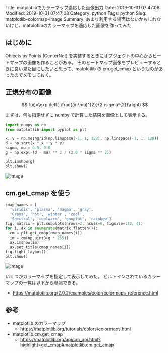 Title: matplotlibでカラーマップ適応した画像出力
Date: 2019-10-31 07:47:08
Modified: 2019-10-31 07:47:08
Category: python
Tags: python
Slug: matplotlib-colormap-image
Summary: あまり利用する場面はないかもしれないけど、matplotlibのカラーマップを適応した画像を作ってみた

## はじめに

Objects as Points (CenterNet) を実装するときにオブジェクトの中心からヒートマップの画像を作ることがある。
そのヒートマップ画像をプレビューするときに良い見た目にしたいと思って、matplotlib の cm.get_cmap というものがあったのでメモしておく。

## 正規分布の画像

$$ f(x)=\exp \left(-\frac{(x-\mu)^{2}}{2 \sigma^{2}}\right) $$

まずは、何も指定せずに numpy で計算した結果を画像として表示する。

```python
import numpy as np
from matplotlib import pyplot as plt

x, y = np.meshgrid(np.linspace(-1, 1, 128), np.linspace(-1, 1, 128))
d = np.sqrt(x * x + y * y)
sigma, mu = 0.5, 0.0
g = np.exp(-(d - mu) ** 2 / (2.0 * sigma ** 2))

plt.imshow(g)
plt.show()
```

![image]({attach}images/gaussian.png)

## cm.get_cmap を使う



```python
cmap_names = [
  'viridis', 'plasma', 'magma', 'gray', 
  'Greys', 'hot', 'winter', 'cool', 
  'Spectral', 'coolwarm', 'gnuplot', 'rainbow']
fig, matrix = plt.subplots(nrows=2, ncols=6, figsize=(12, 4))
for i, ax in enumerate(matrix.flatten()):
  cm = plt.get_cmap(cmap_names[i])
  im = cm(np.uint8(g * 255))
  ax.imshow(im)
  ax.set_title(cmap_names[i])
fig.tight_layout()
plt.show()
```

![image]({attach}images/cm_example.png)

いくつかカラーマップを指定して表示してみた。
ビルトインされているカラーマップの一覧は以下から参照できる。

* https://matplotlib.org/2.0.2/examples/color/colormaps_reference.html

## 参考

* matplotlib のカラーマップ
    * https://matplotlib.org/tutorials/colors/colormaps.html
* matplotlib.cm.get_cmap
    * https://matplotlib.org/api/cm_api.html?highlight=get_cmap#matplotlib.cm.get_cmap
